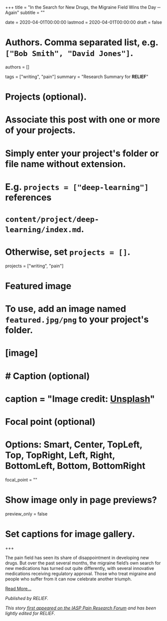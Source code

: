 +++
title = "In the Search for New Drugs, the Migraine Field Wins the Day ─ Again"
subtitle = ""

date = 2020-04-01T00:00:00
lastmod = 2020-04-01T00:00:00
draft = false

# Authors. Comma separated list, e.g. `["Bob Smith", "David Jones"]`.
authors = []

tags = ["writing", "pain"]
summary = "Research Summary for **RELIEF**"

# Projects (optional).
#   Associate this post with one or more of your projects.
#   Simply enter your project's folder or file name without extension.
#   E.g. `projects = ["deep-learning"]` references 
#   `content/project/deep-learning/index.md`.
#   Otherwise, set `projects = []`.
projects = ["writing", "pain"]

# Featured image
# To use, add an image named `featured.jpg/png` to your project's folder. 
# [image]
#   # Caption (optional)
#   caption = "Image credit: [**Unsplash**](https://unsplash.com/photos/CpkOjOcXdUY)"

  # Focal point (optional)
  # Options: Smart, Center, TopLeft, Top, TopRight, Left, Right, BottomLeft, Bottom, BottomRight
  focal_point = ""

  # Show image only in page previews?
  preview_only = false

# Set captions for image gallery.

+++

The pain field has seen its share of disappointment in developing new drugs. But over the past several months, the migraine field’s own search for new medications has turned out quite differently, with several innovative medications receiving regulatory approval. Those who treat migraine and people who suffer from it can now celebrate another triumph.

[Read More...](https://relief.news/in-the-search-for-new-drugs-the-migraine-field-wins-the-day-%e2%94%80-again/)

*Published by RELIEF.*

*This story [first appeared on the IASP Pain Research Forum](https://www.painresearchforum.org/news/133509-search-new-drugs-migraine-field-wins-day-%E2%94%80-again) and has been lightly edited for RELIEF.*
